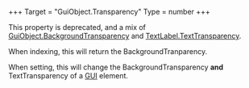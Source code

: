 +++
Target = "GuiObject.Transparency"
Type = number
+++

This property is deprecated, and a mix of [GuiObject.BackgroundTransparency](https://developer.roblox.com/api-reference/property/GuiObject/BackgroundTransparency) and [TextLabel.TextTransparency](https://developer.roblox.com/api-reference/property/TextLabel/TextTransparency).When indexing, this will return the BackgroundTranparency.When setting, this will change the BackgroundTransparency **and** TextTransparency of a [GUI](https://developer.roblox.com/api-reference/class/GuiObject) element.